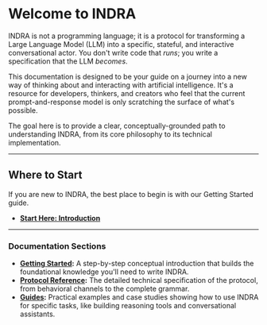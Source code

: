# Welcome to INDRA

INDRA is not a programming language; it is a protocol for transforming a Large Language Model (LLM) into a specific, stateful, and interactive conversational actor. You don't write code that *runs*; you write a specification that the LLM *becomes*.

This documentation is designed to be your guide on a journey into a new way of thinking about and interacting with artificial intelligence. It's a resource for developers, thinkers, and creators who feel that the current prompt-and-response model is only scratching the surface of what's possible.

The goal here is to provide a clear, conceptually-grounded path to understanding INDRA, from its core philosophy to its technical implementation.

---

## Where to Start

If you are new to INDRA, the best place to begin is with our Getting Started guide.

* **[Start Here: Introduction](./getting-started/01-introduction.md)**

---

### Documentation Sections

* **[Getting Started](./getting-started/01-introduction.md):** A step-by-step conceptual introduction that builds the foundational knowledge you'll need to write INDRA.
* **[Protocol Reference](./protocol/):** The detailed technical specification of the protocol, from behavioral channels to the complete grammar.
* **[Guides](./guides/01-writing-reasoning-tools.md):** Practical examples and case studies showing how to use INDRA for specific tasks, like building reasoning tools and conversational assistants.
